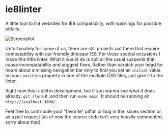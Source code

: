 # ie8linter
A little tool to lint websites for IE8 compatibility, with warnings for possible pitfalls.

![Screenshot](https://raw.githubusercontent.com/israelidanny/ie8linter/master/screenshot.png)

Unfortunately for some of us, there are still projects out there that require compatability with our friendly dinosaur IE8. For these special occasions I made this little linter. What it would do is spit all the usual suspects that cause incompatability and suggest fixes. Rather than scratch your head for hours about a missing navigation bar only to find you set an `initial` value on your `position` property in one of the multiple CSS files, just give it to the linter.

Right now this is still in development, but if you wanna see what it does already, `git clone` it, and then run `node main`. It should be running on `http://localhost:3000/`.

Feel free to contribute your "favorite" pitfall or bug in the issues section or as a pull request (as of now the source code isn't very heavily commented, sorry about that).
